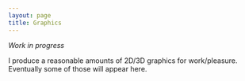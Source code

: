```yaml
---
layout: page
title: Graphics
---
```


*Work in progress*

I produce a reasonable amounts of 2D/3D graphics for work/pleasure. Eventually some of those will appear here.
 
